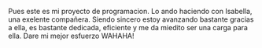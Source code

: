 Pues este es mi proyecto de programacion. Lo ando haciendo con Isabella, una exelente compañera. Siendo sincero estoy avanzando bastante gracias a ella, es bastante dedicada, eficiente 
y me da miedito ser una carga para ella. Dare mi mejor esfuerzo WAHAHA!
